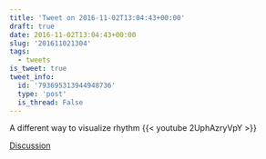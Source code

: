 ```yaml
---
title: 'Tweet on 2016-11-02T13:04:43+00:00'
draft: true
date: 2016-11-02T13:04:43+00:00
slug: '201611021304'
tags:
  - tweets
is_tweet: true
tweet_info:
  id: '793695313944948736'
  type: 'post'
  is_thread: False
---
```




A different way to visualize rhythm {{< youtube 2UphAzryVpY >}}

[Discussion](https://x.com/sytelus/status/793695313944948736)
